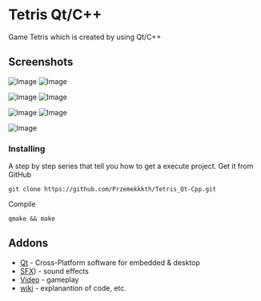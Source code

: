 # Tetris Qt/C++
Game Tetris which is created by using Qt/C++

## Screenshots
![Image](https://user-images.githubusercontent.com/28188300/169014410-05ae7737-9c08-42ea-9ea8-3e513a13f0a5.png)
![Image](https://user-images.githubusercontent.com/28188300/169014415-216b5ffb-b6c2-4842-93ac-10cb0ff1c446.png)

![Image](https://user-images.githubusercontent.com/28188300/169014417-1c42ffba-0d1c-497b-8312-66dc1a2aea1d.png)
![Image](https://user-images.githubusercontent.com/28188300/169014419-54a80b0d-1fff-4edd-922f-7277ef2611c7.png)

![Image](https://user-images.githubusercontent.com/28188300/169014423-da7d9acf-6893-4af7-88f4-95e9c53482d1.png)
![Image](https://user-images.githubusercontent.com/28188300/169014424-0e878732-3c86-4e11-960e-8e8de5dc561a.png)

![Image](https://user-images.githubusercontent.com/28188300/169014425-497500a4-826a-44e7-b069-9b567a088307.png)

### Installing
A step by step series  that tell you how to get a execute project.
Get it from GitHub
```
git clone https://github.com/Przemekkkth/Tetris_Qt-Cpp.git
```
Compile
```
qmake && make
```
## Addons
* [Qt](https://www.qt.io/) - Cross-Platform software for embedded & desktop
* [SFX](https://www.leshylabs.com/apps/sfMaker/)) - sound effects
* [Video](https://youtu.be/CyErbZoVSvc) - gameplay
* [wiki](https://github.com/Przemekkkth/Tetris_Qt-Cpp/wiki) - explanantion of code, etc.
